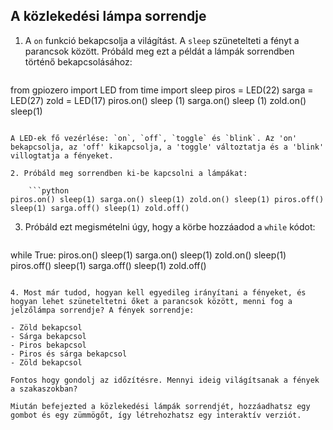## A közlekedési lámpa sorrendje

1. A `on` funkció bekapcsolja a világítást. A `sleep` szünetelteti a fényt a parancsok között. Próbáld meg ezt a példát a lámpák sorrendben történő bekapcsolásához:
    
    ```python
from gpiozero import LED
from time import sleep piros = LED(22) sarga = LED(27) zold = LED(17) piros.on() sleep (1) sarga.on() sleep (1) zold.on() sleep(1)
```

A LED-ek fő vezérlése: `on`, `off`, `toggle` és `blink`. Az 'on' bekapcsolja, az 'off' kikapcsolja, a 'toggle' változtatja és a 'blink' villogtatja a fényeket.

2. Próbáld meg sorrendben ki-be kapcsolni a lámpákat:
    
    ```python
piros.on() sleep(1) sarga.on() sleep(1) zold.on() sleep(1) piros.off() sleep(1) sarga.off() sleep(1) zold.off()
```

3. Próbáld ezt megismételni úgy, hogy a körbe hozzáadod a `while` kódot:
    
    ```python
while True: piros.on() sleep(1) sarga.on() sleep(1) zold.on() sleep(1) piros.off() sleep(1) sarga.off() sleep(1) zold.off()
```

4. Most már tudod, hogyan kell egyedileg irányítani a fényeket, és hogyan lehet szüneteltetni őket a parancsok között, menni fog a jelzőlámpa sorrendje? A fények sorrendje:

- Zöld bekapcsol
- Sárga bekapcsol
- Piros bekapcsol
- Piros és sárga bekapcsol
- Zöld bekapcsol

Fontos hogy gondolj az időzítésre. Mennyi ideig világítsanak a fények a szakaszokban?

Miután befejezted a közlekedési lámpák sorrendjét, hozzáadhatsz egy gombot és egy zümmögőt, így létrehozhatsz egy interaktív verziót.